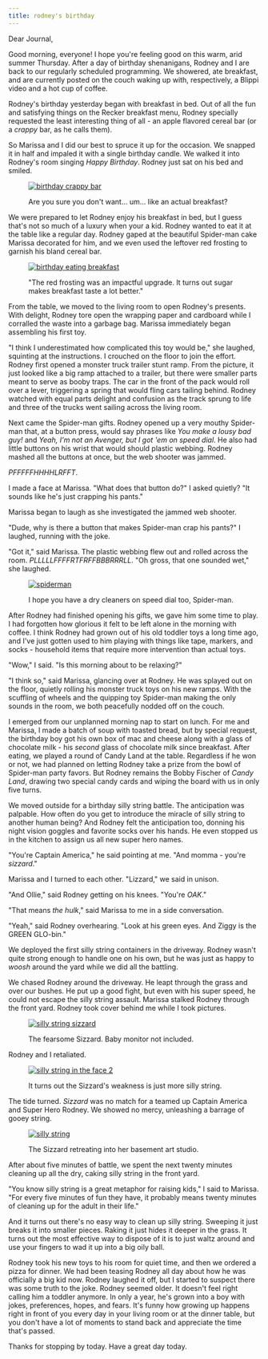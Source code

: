 ```yaml
---
title: rodney's birthday
---
```


Dear Journal,

Good morning, everyone!  I hope you're feeling good on this warm, arid
summer Thursday.  After a day of birthday shenanigans, Rodney and I
are back to our regularly scheduled programming.  We showered, ate
breakfast, and are currently posted on the couch waking up with,
respectively, a Blippi video and a hot cup of coffee.

Rodney's birthday yesterday began with breakfast in bed.  Out of all
the fun and satisfying things on the Recker breakfast menu, Rodney
specially requested the least interesting thing of all - an apple
flavored cereal bar (or a _crappy_ bar, as he calls them).

So Marissa and I did our best to spruce it up for the occasion.  We
snapped it in half and impaled it with a single birthday candle.  We
walked it into Rodney's room singing _Happy Birthday_.  Rodney just
sat on his bed and smiled.

<figure>
  <a href="/images/birthday-crappy-bar.jpg">
    <img alt="birthday crappy bar" src="/images/birthday-crappy-bar.jpg"/>
  </a>
  <figcaption>
    <p>Are you sure you don't want... um... like an actual breakfast?</p>
  </figcaption>
</figure>

We were prepared to let Rodney enjoy his breakfast in bed, but I guess
that's not so much of a luxury when your a kid.  Rodney wanted to eat
it at the table like a regular day.  Rodney gaped at the beautiful
Spider-man cake Marissa decorated for him, and we even used the
leftover red frosting to garnish his bland cereal bar.

<figure>
  <a href="/images/birthday-eating-breakfast.jpg">
    <img alt="birthday eating breakfast" src="/images/birthday-eating-breakfast.jpg"/>
  </a>
  <figcaption>
    <p>"The red frosting was an impactful upgrade.  It turns out
sugar makes breakfast taste a lot better."</p>
  </figcaption>
</figure>

From the table, we moved to the living room to open Rodney's
presents.  With delight, Rodney tore open the wrapping paper and
cardboard while I corralled the waste into a garbage bag.  Marissa
immediately began assembling his first toy.

"I think I underestimated how complicated this toy would be," she
laughed, squinting at the instructions.  I crouched on the floor to
join the effort.  Rodney first opened a monster truck trailer stunt
ramp.  From the picture, it just looked like a big ramp attached to a
trailer, but there were smaller parts meant to serve as booby traps.
The car in the front of the pack would roll over a lever, triggering a
spring that would fling cars tailing behind.  Rodney watched with
equal parts delight and confusion as the track sprung to life and
three of the trucks went sailing across the living room.

Next came the Spider-man gifts.  Rodney opened up a very mouthy
Spider-man that, at a button press, would say phrases like _You make a
lousy bad guy!_ and _Yeah, I'm not an Avenger, but I got 'em on speed
dial_.  He also had little buttons on his wrist that would should
plastic webbing.  Rodney mashed all the buttons at once, but the web
shooter was jammed.

_PFFFFFHHHHLRFFT_.

I made a face at Marissa.  "What does that button do?" I asked
quietly?  "It sounds like he's just crapping his pants."

Marissa began to laugh as she investigated the jammed web shooter.

"Dude, why is there a button that makes Spider-man crap his pants?" I
laughed, running with the joke.

"Got it," said Marissa.  The plastic webbing flew out and rolled
across the room.  _PLLLLLFFFFRTFRFFBBBRRRLL_.  "Oh gross, that one
sounded wet," she laughed.

<figure>
  <a href="/images/spiderman.jpg">
    <img alt="spiderman" src="/images/spiderman.jpg"/>
  </a>
  <figcaption>
    <p>I hope you have a dry cleaners on speed dial too, Spider-man.</p>
  </figcaption>
</figure>

After Rodney had finished opening his gifts, we gave him some time to
play.  I had forgotten how glorious it felt to be left alone in the
morning with coffee.  I think Rodney had grown out of his old toddler
toys a long time ago, and I've just gotten used to him playing with
things like tape, markers, and socks - household items that require
more intervention than actual toys.

"Wow," I said.  "Is this morning about to be relaxing?"

"I think so," said Marissa, glancing over at Rodney.  He was splayed
out on the floor, quietly rolling his monster truck toys on his new
ramps.  With the scuffling of wheels and the quipping toy Spider-man
making the only sounds in the room, we both peacefully nodded off on
the couch.

I emerged from our unplanned morning nap to start on lunch.  For me
and Marissa, I made a batch of soup with toasted bread, but by special
request, the birthday boy got his own box of mac and cheese along with
a glass of chocolate milk - his _second_ glass of chocolate milk since
breakfast.  After eating, we played a round of Candy Land at the
table.  Regardless if he won or not, we had planned on letting Rodney
take a prize from the bowl of Spider-man party favors.  But Rodney
remains the Bobby Fischer of _Candy Land_, drawing two special candy
cards and wiping the board with us in only five turns.

We moved outside for a birthday silly string battle.  The anticipation
was palpable.  How often do you get to introduce the miracle of silly
string to another human being?  And Rodney felt the anticipation too,
donning his night vision goggles and favorite socks over his hands.
He even stopped us in the kitchen to assign us all new super hero
names.

"You're Captain America," he said pointing at me.  "And momma - you're
_sizzard_."

Marissa and I turned to each other.  "Lizzard," we said in unison.

"And Ollie," said Rodney getting on his knees.  "You're _OAK_."

"That means _the hulk_," said Marissa to me in a side conversation.

"Yeah," said Rodney overhearing.  "Look at his green eyes.  And Ziggy
is the GREEN GLO-bin."

We deployed the first silly string containers in the driveway.  Rodney
wasn't quite strong enough to handle one on his own, but he was just
as happy to _woosh_ around the yard while we did all the battling.

We chased Rodney around the driveway.  He leapt through the grass and
over our bushes.  He put up a good fight, but even with his super
speed, he could not escape the silly string assault.  Marissa stalked
Rodney through the front yard.  Rodney took cover behind me while I
took pictures.

<figure>
  <a href="/images/silly-string-sizzard.jpg">
    <img alt="silly string sizzard" src="/images/silly-string-sizzard.jpg"/>
  </a>
  <figcaption>
    <p>The fearsome Sizzard.  Baby monitor not included.</p>
  </figcaption>
</figure>

Rodney and I retaliated.

<figure>
  <a href="/images/silly-string-in-the-face-2.jpg">
    <img alt="silly string in the face 2" src="/images/silly-string-in-the-face-2.jpg"/>
  </a>
  <figcaption>
    <p>It turns out the Sizzard's weakness is just more silly string.</p>
  </figcaption>
</figure>

The tide turned.  _Sizzard_ was no match for a teamed up Captain
America and Super Hero Rodney.  We showed no mercy, unleashing a
barrage of gooey string.

<figure>
  <a href="/images/silly-string.jpg">
    <img alt="silly string" src="/images/silly-string.jpg"/>
  </a>
  <figcaption>
    <p>The Sizzard retreating into her basement art studio.</p>
  </figcaption>
</figure>

After about five minutes of battle, we spent the next twenty minutes
cleaning up all the dry, caking silly string in the front yard.

"You know silly string is a great metaphor for raising kids," I said
to Marissa.  "For every five minutes of fun they have, it probably
means twenty minutes of cleaning up for the adult in their life."

And it turns out there's no easy way to clean up silly string.
Sweeping it just breaks it into smaller pieces.  Raking it just hides
it deeper in the grass.  It turns out the most effective way to
dispose of it is to just waltz around and use your fingers to wad it
up into a big oily ball.

Rodney took his new toys to his room for quiet time, and then we
ordered a pizza for dinner.  We had been teasing Rodney all day about
how he was officially a big kid now.  Rodney laughed it off, but I
started to suspect there was some truth to the joke.  Rodney seemed
older.  It doesn't feel right calling him a toddler anymore.  In only
a year, he's grown into a boy with jokes, preferences, hopes, and
fears.  It's funny how growing up happens right in front of you every
day in your living room or at the dinner table, but you don't have a
lot of moments to stand back and appreciate the time that's passed.

Thanks for stopping by today.  Have a great day today.
